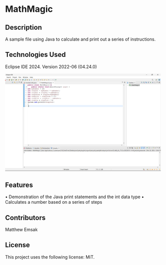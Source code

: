 # <strong> MathMagic </strong> #

## <strong> Description </strong> ##
A sample file using Java to calculate and print out a series of instructions.

## <strong> Technologies Used </strong> ##
Eclipse IDE 2024. Version 2022-06 (04.24.0)

![]()<img width="723" alt="image" src="https://github.com/matthew813709/Gitimages/blob/db26e9532c099a11844db55b8ff732057a49b888/Screenshot%202024-02-20%20132703.png">

## <strong> Features </strong> ##
• Demonstration of the Java print statements and the int data type
• Calculates a number based on a series of steps



## <strong> Contributors </strong> ##
Matthew Emsak

## <strong> License </strong> ##
This project uses the following license: MiT.

